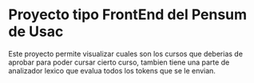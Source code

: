 # Proyecto tipo FrontEnd del Pensum de Usac

Este proyecto permite visualizar cuales son los cursos que deberias de aprobar para poder cursar cierto curso, tambien tiene una parte de analizador lexico que evalua todos los tokens que se le envian.
